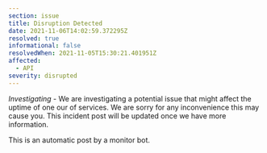 ```yaml
---
section: issue
title: Disruption Detected
date: 2021-11-06T14:02:59.372295Z
resolved: true
informational: false
resolvedWhen: 2021-11-05T15:30:21.401951Z
affected:
  - API
severity: disrupted
---
```

*Investigating* - We are investigating a potential issue that might affect the uptime of one our of services. We are sorry for any inconvenience this may cause you. This incident post will be updated once we have more information.

This is an automatic post by a monitor bot.
        